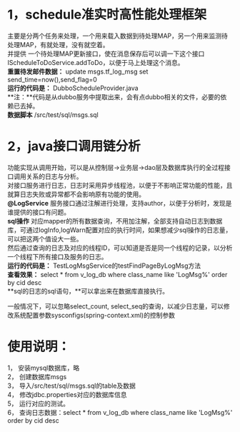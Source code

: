 1，schedule准实时高性能处理框架
=========================================
主要是分两个任务来处理，一个用来载入数据到待处理MAP，另一个用来监测待处理MAP，有就处理，没有就空着。  
并提供 一个待处理MAP更新接口，使在消息保存后可以调一下这个接口IScheduleToDoService.addToDo，以便于马上处理这个消息。      
**重置待发邮件数据：** update msgs.tf_log_msg set send_time=now(),send_flag=0   
**运行的代码是：** DubboScheduleProvider.java   
**注：**代码是从dubbo服务中提取出来，会有点dubbo相关的文件，必要的依赖已去掉。    
**数据脚本** /src/test/sql/msgs.sql



2，java接口调用链分析
=========================================
功能实现从调用开始，可以是从控制层->业务层->dao层及数据库执行的全过程接口调用关系的日志与分析。  
对接口服务进行日志，日志时采用异步线程池，以便于不影响正常功能的性能，且就算日志失败或异常都不会影响原有功能的使用。  
**@LogService** 服务接口通过注解进行处理，支持author，以便于分析时，发现是谁提供的接口有问题。  
**sql操作** 对应mapper的所有数据查询，不用加注解，全部支持自动日志到数据库，可通过logInfo,logWarn配置对应的执行时间，如果想减少sql操作的日志量，可以把这两个值设大一些。    
然后通过查询的日志及对应的线程ID，可以知道是否是同一个线程的记录，以分析一个线程下所有接口及服务的日志。   
**运行的代码是：** TestLogMsgService的testFindPageByLogMsg方法    
**查看效果：** select * from v_log_db where class_name like 'LogMsg%' order by cid desc   
**sql的日志的sql语句，**可以拿出来在数据库直接执行。   

一般情况下，可以忽略select_count, select_seq的查询，以减少日志量，可以修改系统配置参数sysconfigs(spring-context.xml)的控制参数  


使用说明：
========================================
1，	安装mysql数据库，略   
2，	创建数据库msgs   
3，	导入/src/test/sql/msgs.sql的table及数据   
4，	修改jdbc.properties对应的数据库信息   
5，	运行对应的测试。   
6，	查询日志数据：select * from v_log_db where class_name like 'LogMsg%' order by cid desc    

